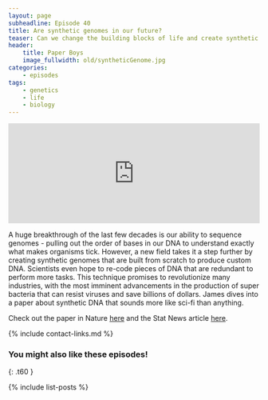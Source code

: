 ```yaml
---
layout: page
subheadline: Episode 40
title: Are synthetic genomes in our future?
teaser: Can we change the building blocks of life and create synthetic organisms?
header:
    title: Paper Boys
    image_fullwidth: old/syntheticGenome.jpg
categories:
    - episodes
tags:
    - genetics
    - life
    - biology
---
```


<iframe src="https://pinecast.com/player/744e2e2e-9ccf-4b57-ad50-89e85d821ed0?theme=thick" seamless height="200" style="border:0" class="pinecast-embed" frameborder="0" width="100%"></iframe>

A huge breakthrough of the last few decades is our ability to sequence genomes - pulling out the order of bases in our DNA to understand exactly what makes organisms tick. However, a new field takes it a step further by creating synthetic genomes that are built from scratch to produce custom DNA. Scientists even hope to re-code pieces of DNA that are redundant to perform more tasks. This technique promises to revolutionize many industries, with the most imminent advancements in the production of super bacteria that can resist viruses and save billions of dollars. James dives into a paper about synthetic DNA that sounds more like sci-fi than anything.

Check out the paper in Nature [here](https://www.nature.com/articles/s41586-019-1192-5) and the Stat News article [here](https://www.statnews.com/2019/05/15/recoded-bacteria-genome-made-from-scratch/).

{% include contact-links.md %}


### You might also like these episodes!
{: .t60 }

{% include list-posts %}

